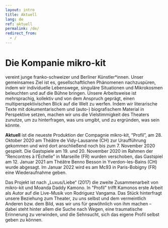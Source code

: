 ```yaml
---
layout: intro
title: Aktuell
lang: de
ref: aktuell
permalink: /de/
redirect_from:
  - /
---
```

# Die Kompanie mikro-kit
vereint junge franko-schweizer und Berliner Künstler*innen. Unser gemeinsames Ziel ist es, gesellschaftlichen Phänomenen nachzuspüren, indem wir individuelle Lebenswege, singuläre Situationen und Mikrokosmen beleuchten und auf die Bühne bringen. Unsere Arbeitsweise ist mehrsprachig, kollektiv und von dem Anspruch geprägt, einen multiperspektivischen Blick auf die Welt zu werfen. Indem wir literarische Texte mit dokumentarischem und (auto-) biografischem Material in Perspektive setzen, machen wir uns die Vielstimmigkeit des Theaters zunutze, um zu hinterfragen, was uns umgibt, und zu ergründen, was sein könnte.  


**Aktuell** ist die neueste Produktion der Compagnie mikro-kit, “Profil”, am 28. Oktober 2020 am Théâtre de Vidy-Lausanne (CH) zur Uraufführung gekommen und wird dort anschließend noch bis zum 7. November 2020 gespielt. Die Gastspiele am 19. und 20. November 2020 im Rahmen der “Rencontres à l’Échelle” in Marseille (FR) wurden verschoben, das Gastspiel am 12. Januar 2021 am Théâtre Benno Besson in Yverdon-les-Bains (CH) wurde abgesagt. Im Januar 2022 wird es am Mc93 in Paris-Bobigny (FR) eine Wiederaufnahme geben.

Das Projekt ist nach „Luxus/Liebe“ (2017) die zweite Zusammenarbeit von mikro-kit und Moanda Daddy Kamono. In "Profil" trifft Kamonos erste Arbeit als Autor auf die Live-Musik von Rodriguez Vangama. Das Stück hinterfragt unsere Beziehung zum Theater, zu uns selbst und dem vermeintlich Anderen bzw. dem Bild, was wir uns für gewöhnlich von ihm machen – dabei steht hinter allem die Suche nach Wegen, eine traumatische Erinnerung zu verwinden, und die Sehnsucht, sich das eigene Profil selbst geben zu können.



